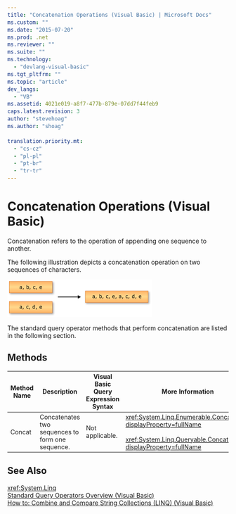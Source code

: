 ```yaml
---
title: "Concatenation Operations (Visual Basic) | Microsoft Docs"
ms.custom: ""
ms.date: "2015-07-20"
ms.prod: .net
ms.reviewer: ""
ms.suite: ""
ms.technology: 
  - "devlang-visual-basic"
ms.tgt_pltfrm: ""
ms.topic: "article"
dev_langs: 
  - "VB"
ms.assetid: 4021e019-a8f7-477b-879e-07dd7f44feb9
caps.latest.revision: 3
author: "stevehoag"
ms.author: "shoag"

translation.priority.mt: 
  - "cs-cz"
  - "pl-pl"
  - "pt-br"
  - "tr-tr"
---
```

# Concatenation Operations (Visual Basic)
Concatenation refers to the operation of appending one sequence to another.  
  
 The following illustration depicts a concatenation operation on two sequences of characters.  
  
 ![Graphic showing concatenation of two sequences.](../../../../csharp/programming-guide/concepts/linq/media/concat.png "Concat")  
  
 The standard query operator methods that perform concatenation are listed in the following section.  
  
## Methods  
  
|Method Name|Description|Visual Basic Query Expression Syntax|More Information|  
|-----------------|-----------------|------------------------------------------|----------------------|  
|Concat|Concatenates two sequences to form one sequence.|Not applicable.|<xref:System.Linq.Enumerable.Concat%2A?displayProperty=fullName><br /><br /> <xref:System.Linq.Queryable.Concat%2A?displayProperty=fullName>|  
  
## See Also  
 <xref:System.Linq>   
 [Standard Query Operators Overview (Visual Basic)](../../../../visual-basic/programming-guide/concepts/linq/standard-query-operators-overview.md)   
 [How to: Combine and Compare String Collections (LINQ) (Visual Basic)](../../../../visual-basic/programming-guide/concepts/linq/how-to-combine-and-compare-string-collections-linq.md)
